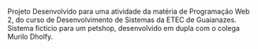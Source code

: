 Projeto Desenvolvido para uma atividade da matéria de Programação Web 2, do curso de Desenvolvimento de Sistemas da ETEC de Guaianazes. 
Sistema ficticio para um petshop, desenvolvido em dupla com o colega Murilo Dholfy.